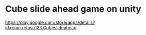 # Cube  slide ahead game on unity
https://play.google.com/store/apps/details?id=com.retusu123.Cubeslideahead
